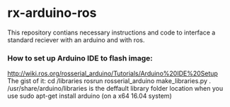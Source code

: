 # rx-arduino-ros
This repository contians necessary instructions and code to interface a standard reciever with an arduino and with ros.

### How to set up Arduino IDE to flash image:
http://wiki.ros.org/rosserial_arduino/Tutorials/Arduino%20IDE%20Setup
The gist of it:
    cd <sketchbook>/libraries
    rosrun rosserial_arduino make_libraries.py .
/usr/share/arduino/libraries is the deffault library folder location when you use 
    sudo apt-get install arduino
(on a x64 16.04 system)
